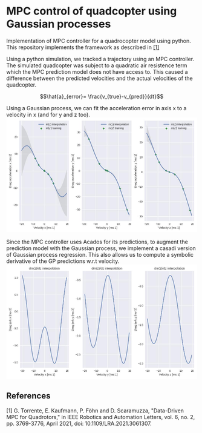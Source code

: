 # MPC control of quadcopter using Gaussian processes 
Implementation of MPC controller for a quadrocopter model using python. This repository implements the framework as described in [[1]](#1)

Using a python simulation, we tracked a trajectory using an MPC controller. The simulated quadcopter was subject to a quadratic air resistence term which the MPC prediction model does not have access to. This caused a difference between the predicted velocities and the actual velocities of the quadcopter. 

$$\hat{a}_{error}= \frac{v_{true}-v_{pred}}{dt}$$

Using a Gaussian process, we can fit the acceleration error in axis x to a velocity in x (and for y and z too).
![posterior_distribution_fit](docs/gpe_interpolation.jpg)


Since the MPC controller uses Acados for its predictions, to augment the prediction model with the Gaussian process, we implement a casadi version of Gaussian process regression. This also allows us to compute a symbolic derivative of the GP predictions w.r.t velocity. 
![posterior_distribution_fit](docs/gpe_jacobian.jpg)
## References
<a id="1">[1]</a> 
G. Torrente, E. Kaufmann, P. Föhn and D. Scaramuzza, "Data-Driven MPC for Quadrotors," in IEEE Robotics and Automation Letters, vol. 6, no. 2, pp. 3769-3776, April 2021, doi: 10.1109/LRA.2021.3061307.